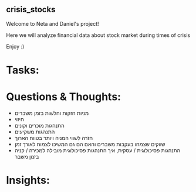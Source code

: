 ## crisis_stocks
Welcome to Neta and Daniel's project!

Here we will analyze financial data about stock market during times of crisis

Enjoy :)

# Tasks:



# Questions & Thoughts:
- מניות חזקות וחלשות בזמן משברים
- חיזוי
- התנהגות מוכרים וקונים
- התנהגות משקיעים
- חזרה לשווי המניה ויותר בטווח הארוך
- שווקים שצמחו בעקבות משברים והאם הם גם המשיכו לצמוח לאורך זמן
- התנהגות פסיכולוגית / עסקית, איך התנהגות פסיכולוגית מובילה למכירה / קניה בזמן משבר



# Insights:
